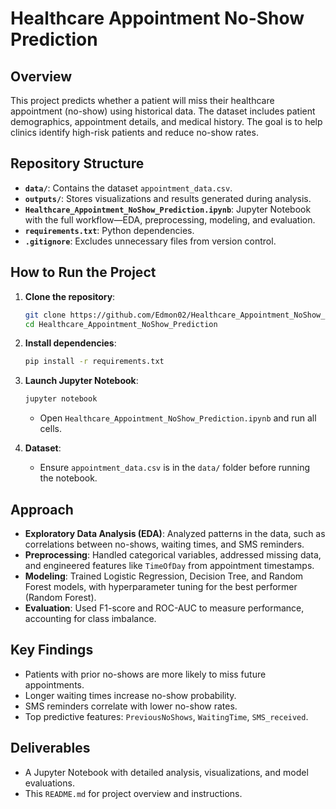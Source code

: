 # Healthcare Appointment No-Show Prediction

## Overview
This project predicts whether a patient will miss their healthcare appointment (no-show) using historical data. The dataset includes patient demographics, appointment details, and medical history. The goal is to help clinics identify high-risk patients and reduce no-show rates.

## Repository Structure
- **`data/`**: Contains the dataset `appointment_data.csv`.
- **`outputs/`**: Stores visualizations and results generated during analysis.
- **`Healthcare_Appointment_NoShow_Prediction.ipynb`**: Jupyter Notebook with the full workflow—EDA, preprocessing, modeling, and evaluation.
- **`requirements.txt`**: Python dependencies.
- **`.gitignore`**: Excludes unnecessary files from version control.

## How to Run the Project
1. **Clone the repository**:
   ```bash
   git clone https://github.com/Edmon02/Healthcare_Appointment_NoShow_Prediction.git
   cd Healthcare_Appointment_NoShow_Prediction
   ```

2. **Install dependencies**:
   ```bash
   pip install -r requirements.txt
   ```

3. **Launch Jupyter Notebook**:
   ```bash
   jupyter notebook
   ```
   - Open `Healthcare_Appointment_NoShow_Prediction.ipynb` and run all cells.

4. **Dataset**:
   - Ensure `appointment_data.csv` is in the `data/` folder before running the notebook.

## Approach
- **Exploratory Data Analysis (EDA)**: Analyzed patterns in the data, such as correlations between no-shows, waiting times, and SMS reminders.
- **Preprocessing**: Handled categorical variables, addressed missing data, and engineered features like `TimeOfDay` from appointment timestamps.
- **Modeling**: Trained Logistic Regression, Decision Tree, and Random Forest models, with hyperparameter tuning for the best performer (Random Forest).
- **Evaluation**: Used F1-score and ROC-AUC to measure performance, accounting for class imbalance.

## Key Findings
- Patients with prior no-shows are more likely to miss future appointments.
- Longer waiting times increase no-show probability.
- SMS reminders correlate with lower no-show rates.
- Top predictive features: `PreviousNoShows`, `WaitingTime`, `SMS_received`.

## Deliverables
- A Jupyter Notebook with detailed analysis, visualizations, and model evaluations.
- This `README.md` for project overview and instructions.